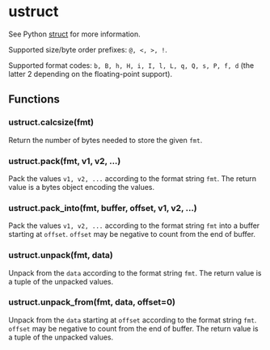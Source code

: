 # ustruct

See Python [struct](https://docs.python.org/3/library/struct.html) for more information.

Supported size/byte order prefixes: `@, <, >, !`.

Supported format codes: `b, B, h, H, i, I, l, L, q, Q, s, P, f, d` \(the latter 2 depending on the floating-point support\).

## Functions

### ustruct.calcsize\(fmt\)

Return the number of bytes needed to store the given `fmt`.

### ustruct.pack\(fmt, v1, v2, ...\)

Pack the values `v1, v2, ...` according to the format string `fmt`. The return value is a bytes object encoding the values.

### ustruct.pack\_into\(fmt, buffer, offset, v1, v2, ...\)

Pack the values `v1, v2, ...` according to the format string `fmt` into a buffer starting at `offset`. `offset` may be negative to count from the end of buffer.

### ustruct.unpack\(fmt, data\)

Unpack from the `data` according to the format string `fmt`. The return value is a tuple of the unpacked values.

### ustruct.unpack\_from\(fmt, data, offset=0\)

Unpack from the `data` starting at `offset` according to the format string `fmt`. `offset` may be negative to count from the end of buffer. The return value is a tuple of the unpacked values.

